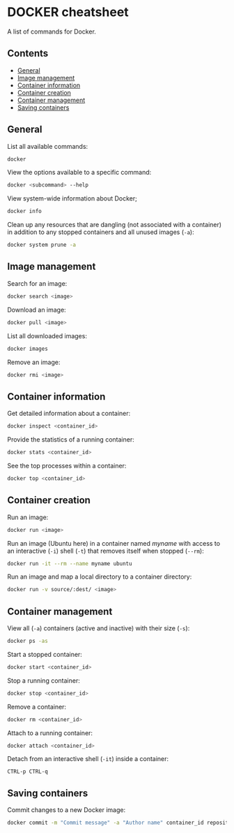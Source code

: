 # DOCKER cheatsheet

A list of commands for Docker.

## Contents

* [General](#general)
* [Image management](#image-management)
* [Container information](#container-information)
* [Container creation](#container-creation)
* [Container management](#container-management)
* [Saving containers](#saving-containers)


## General

List all available commands:
```sh
docker
```

View the options available to a specific command:
```sh
docker <subcommand> --help
```

View system-wide information about Docker;
```sh
docker info
```

Clean up any resources that are dangling (not associated with a container) in addition to any stopped containers and all unused images (`-a`):
```sh
docker system prune -a
```


## Image management

Search for an image:
```sh
docker search <image>
```

Download an image:
```sh
docker pull <image>
```

List all downloaded images:
```sh
docker images
```

Remove an image:
```sh
docker rmi <image>
```

## Container information

Get detailed information about a container:
```sh
docker inspect <container_id>
```


Provide the statistics of a running container:
```sh
docker stats <container_id>
```

See the top processes within a container:
```sh
docker top <container_id>
```


## Container creation

Run an image:
```sh
docker run <image>
```

Run an image (Ubuntu here) in a container named *myname* with access to an interactive (`-i`) shell (`-t`) that removes itself when stopped (`--rm`):
```sh
docker run -it --rm --name myname ubuntu
```

Run an image and map a local directory to a container directory:
```sh
docker run -v source/:dest/ <image>
```


## Container management

View all (`-a`) containers (active and inactive) with their size (`-s`):
```sh
docker ps -as
```

Start a stopped container:
```sh
docker start <container_id>
```

Stop a running container:
```sh
docker stop <container_id>
```

Remove a container:
```sh
docker rm <container_id>
```

Attach to a running container:
```sh
docker attach <container_id>
```

Detach from an interactive shell (`-it`) inside a container:
```
CTRL-p CTRL-q
```


## Saving containers

Commit changes to a new Docker image:
```sh
docker commit -m "Commit message" -a "Author name" container_id repository/new_image_name
```